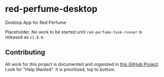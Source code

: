 # red-perfume-desktop

Desktop App for Red Perfume

Placeholder. No work to be started until `red-perfume-task-runner` is released as `v1.0.0`.


## Contributing

All work for this project is documented and organized in [this GitHub Project](https://github.com/orgs/red-perfume/projects/2/views/1). Look for "Help Wanted". It is prioritized, top to bottom.
